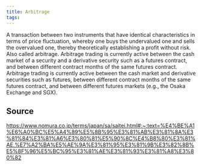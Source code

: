 ```yaml
---
title: Arbitrage
tags: 
---
```


A transaction between two instruments that have identical characteristics in terms of price fluctuation, whereby one buys the undervalued one and sells the overvalued one, thereby theoretically establishing a profit without risk. Also called arbitrage. Arbitrage trading is currently active between the cash market of a security and a derivative security such as a futures contract, and between different contract months of the same futures contract. Arbitrage trading is currently active between the cash market and derivative securities such as futures, between different contract months of the same futures contract, and between different futures markets (e.g., the Osaka Exchange and SGX).

## Source
https://www.nomura.co.jp/terms/japan/sa/saitei.html#:~:text=%E4%BE%A1%E6%A0%BC%E5%A4%89%E5%8B%95%E3%81%AB%E3%81%8A%E3%81%84%E3%81%A6%E3%80%81%E5%90%8C%E4%B8%80%E3%81%AE,%E7%A2%BA%E5%AE%9A%E3%81%95%E3%81%9B%E3%82%8B%E5%8F%96%E5%BC%95%E3%81%AE%E3%81%93%E3%81%A8%E3%80%82